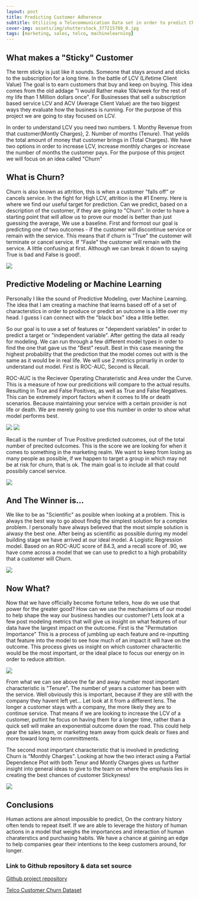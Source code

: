 ```yaml
---
layout: post
title: Predicting Customer Adherence
subtitle: Utilizing a Telecommunication Data set in order to predict Churn
cover-img: assets/img/shutterstock_377215789_0.jpg
tags: [marketing, sales, telco, machinelearning]
---
```


## What makes a "Sticky" Customer

The term sticky is just like it sounds. Someone that stays around and sticks to the subscription for a long time. In the battle of LCV (Lifetime Client Value) The goal is to earn customers that buy and keep on buying. This idea comes from the old addage "I would Rather make 10k/week for the rest of my life than 1 Million dollars once". For Businesses that sell a subscription based service LCV and ACV (Average Client Value) are the two biggest ways they evaluate how the business is running. For the purpose of this project we are going to stay focused on LCV. 

In order to understand LCV you need two numbers. 1. Monthy Revenue from that customer(Montly Charges), 2. Number of months (Tenure). That yeilds the total amount of money that customer brings in (Total Charges). We have two options in order to increase LCV, increase monthly charges or increase the number of months the customer pays. For the purpose of this project we will focus on an idea called "Churn"

## What is Churn?

Churn is also known as attrition, this is when a customer "falls off" or cancels service. In the fight for High LCV, attrition is the #1 Enemy. Here is where we find our useful target for prediction. Can we predict, based on a description of the customer, if they are going to "Churn". In order to have a starting point that will allow us to prove our model is better than just guessing the average, We use a baseline. First and formost our goal is predicting one of two outcomes - if the customer will discontinue service or remain with the service. This means that if churn is "True" the customer will terminate or cancel service. If "Fasle" the customer will remain with the service. A little confusing at first. Although we can break it down to saying True is bad and False is good!. 

<img src="/assets/img/carbon (1).png">

## Predictive Modeling or Machine Learning

Personally I like the sound of Predictive Modeling, over Machine Learning. The idea that I am creating a machine that learns based off of a set of characterstics in order to produce or predict an outcome is a little over my head. I guess I can connect with the "black box" idea a little better. 

So our goal is to use a set of features or "dependent variables" in order to predict a target or "independent variable". After getting the data all ready for modeling. We can run through a few different model types in order to find the one that gave us the "Best" result. Best in this case meaning the highest probability that the prediction that the model comes out with is the same as it would be in real life. We will use 2 metrics primarliy in order to understand out model. First is ROC-AUC, Second is Recall. 

ROC-AUC is the Reciever Operating Charateristic and Area under the Curve. This is a measure of how our predicitions will compare to the actual results. Resulting in True and False Positives, as well as True and False Negatives. This can be extremely import factors when it comes to life or death scenarios. Because maintaining your service with a certain provider is not life or death. We are merely going to use this number in order to show what model performs best. 

<img src="/assets/img/ROC-AUC-curve.png">


<img src="/assets/img/ROC-AUC-carbon.png">

Recall is the number of True Positive predicted outcomes, out of the total number of precited outcomes. This is the score we are looking for when it comes to something in the marketing realm. We want to keep from losing as many people as possible, if we happen to target a group in which may not be at risk for churn, that is ok. The main goal is to include all that could possibily cancel service.  

<img src="/assets/img/carbon (2).png">

## And The Winner is...

We like to be as "Scientific" as posible when looking at a problem. This is always the best way to go about findig the simplest solution for a complex problem. I personally have always believed that the most simple solution is alwasy the best one. After being as scientific as possible during my model building stage we have arrived at our ideal model. A Logistic Regression model. Based on an ROC-AUC score of 84.3, and a recall score of .90, we have come across a model that we can use to predict to a high probability that a customer will Churn.

<img src="/assets/img/lin model.png">

## Now What? 

Now that we have officially become fortune tellers, how do we use that power for the greater good? How can we use the mechanisms of our model to help shape the way our business handles our customer? Lets look at a few post modeling metrics that will give us insight on what features of our data have the largest impact on the outcome. First is the "Permutation Importance" This is a process of jumbling up each feature and re-inputting that feature into the model to see how much of an impact it will have on the outcome. This process gives us insight on which customer characteritic would be the most important, or the ideal place to focus our energy on in order to reduce attrition.

<img src="/assets/img/newplot.png">

From what we can see above the far and away number most important characteristic is "Tenure". The number of years a customer has been with the service. Well obviously this is important, because if they are still with the company they havent left yet... Let look at it from a different lens. The longer a customer stays with a company, the more likely they are to continue service. That means if we are looking to increase the LCV of a customer, puttint he focus on having them for a longer time, rather than a quick sell will make an exponential outcome down the road. This could help gear the sales team, or marketing team away from quick deals or fixes and more toward long term committments. 

The second most important characteristic that is involved in predicting Churn is "Monthly Charges". Looking at how the two interact using a Partial Dependence Plot with both Tenur and Montly Charges gives us further insight into general ideas to give to the team on where the emphasis lies in creating the best chances of customer Stickyness! 

<img src="/assest/img/pdpinteract.png">

## Conclusions

Human actions are almost impossible to predict, On the contrary history often tends to repeat itself. If we are able to leverage the history of human actions in a model that weighs the importances and interaction of human charaterstics and purchasing habits. We have a chance at gaining an edge to help companies gear their intentions to the keep customers around, for longer. 

### Link to Github repository & data set source 

[Github project repository](https://github.com/trevorwjames/Build_week2)

[Telco Customer Churn Dataset](https://www.kaggle.com/palashfendarkar/wa-fnusec-telcocustomerchurn)


